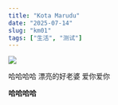 ```yaml
---
title: "Kota Marudu"
date: "2025-07-14"
slug: "km01"
tags: ["生活", "测试"]
---
```

![](https://prod-files-secure.s3.us-west-2.amazonaws.com/112d0858-5090-4d34-a606-b75eb8d65fd2/c7b45876-473c-4fb6-85d3-cb84a84bfc51/1000201235.jpg?X-Amz-Algorithm=AWS4-HMAC-SHA256&X-Amz-Content-Sha256=UNSIGNED-PAYLOAD&X-Amz-Credential=ASIAZI2LB466Z7JH3UU6%2F20250725%2Fus-west-2%2Fs3%2Faws4_request&X-Amz-Date=20250725T093224Z&X-Amz-Expires=3600&X-Amz-Security-Token=IQoJb3JpZ2luX2VjEBoaCXVzLXdlc3QtMiJGMEQCIA3KSexp6ij%2BEJtOY7GMqFteF%2Bi%2FfXJOqMyPAcyetcRPAiBsjqGQLLxvcFmWyAj%2BfTT%2FH670fea61N0tZxeQ14BQwir%2FAwhCEAAaDDYzNzQyMzE4MzgwNSIM%2BUDBugRg99JD7DuaKtwDS8qbZ%2Fg8RnXRk2%2B7CiL1Ah%2FiNDcw%2Fup3is6lUv1jaSicg1VTlN%2FNO06x4zeBTBVozdJNHRy7VrnVkkgmTiG03xG%2FV26nR2EemHDRpdh%2BN%2FyvQJ6UGPkiwW4ac%2FlBOeFHEJjecODPpAr1oqaRVBoPn%2FLG%2FG1%2FX9I6nt8%2FP%2FEFaww63fJ27m61JZrkN749KXHJtk%2BQCuLOoYdBaNx4ZfC8y1J3uCaluIC3NTv1FVji%2FA3yoQGGieU4g1irbQollRySD0lRAjlilmD7Y%2BQIxAfhnTH9VyYRxnaMgo9IV5Gtudsvsh9UQwzPQZzXDBrF3Ju3n3herXvUMIxu9448IGlsJNoL8l4B61e%2BSYX2uy%2FO0tv1WHC4%2FUHAkA0jxlQ%2BO8gT3OljfIUxPg0Hg20Qb6tK6UN1SDiGrSNPnl%2BVGXq4mXwprAUReRRe59JYnybMm%2FIZjA%2BcSMB1vE6X0KXJHsDQ19FV5fyaO%2BjN49oJ32v9192HpUmKRw0FN3wHOiWYJccuhXG9SnoR%2FT8kPDJCpfM6FyU4sqG2l3U%2BLf50m1IlilneBJitXETm1gPwMJC%2BhJJmXyoXX7d6yCU0QFhnJxqnxe%2Bcattz5WBS6GdZNPeM1Lgc92im0JvYgX1xHhowy5eNxAY6pgHvmnYTANFF1khSdDE1bQLenUhGuLUZAyH2Hu9os4UcpHPuUJzfd8ndexe9tLejqMacPv%2BmcbVPOUUrzc7gmJwiehcmTQQQI4FHAAKXCux6G%2B%2BJjfkc9FCVCItgMrlkP0Tm2UBboQQIeIgb6KWFR%2B%2FWgr17mEFw%2B1V%2FonaFgWcSdzuLItRZGAKMZZPJqo6FF8OblxWoIZPDrhD4907GqEncK%2F8FOQgv&X-Amz-Signature=5766b6cbb35136ca3a0b588a1d6ccfd1765973e6d355faa1245f501ca15bc556&X-Amz-SignedHeaders=host&x-amz-checksum-mode=ENABLED&x-id=GetObject)


哈哈哈哈  漂亮的好老婆  爱你爱你


**哈哈哈哈**

